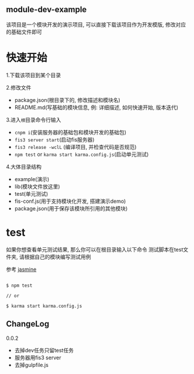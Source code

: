 module-dev-example
---
该项目是一个模块开发的演示项目, 可以直接下载该项目作为开发模版, 修改对应的基础文件即可

快速开始
===
1.下载该项目到某个目录

2.修改文件
  - package.json(根目录下的, 修改描述和模块名)
  - README.md(写基础的模块信息, 例: 详细描述, 如何快速开始, 版本迭代)

3.进入`根`目录命令行输入 
  - `cnpm i`(安装服务器的基础包和模块开发的基础包)
  - `fis3 server start`(启动fis服务器)
  - `fis3 release -wclL` (编译项目, 并检查代码是否规范)
  - `npm test` or `karma start karma.config.js`(启动单元测试)  

4.大体目录结构
  - example(演示)
  - lib(模块文件放这里)
  - test(单元测试)
  - fis-conf.js(用于支持模块化开发, 搭建演示demo)
  - package.json(用于保存该模块所引用的其他模块)

test
===
如果你想查看单元测试结果, 那么你可以在根目录输入以下命令
测试脚本在test文件夹, 请根据自己的模块编写测试用例

参考 [jasmine](http://jasmine.github.io/2.4/introduction.html)

```

$ npm test

// or

$ karma start karma.config.js

```

ChangeLog
---
0.0.2
 - 去掉dev任务只留test任务
 - 服务器用fis3 server
 - 去掉gulpfile.js